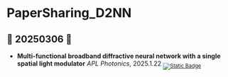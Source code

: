 # PaperSharing_D2NN

## :triangular_flag_on_post: 20250306 :triangular_flag_on_post:
<!--:triangular_flag_on_post:-->

- **Multi-functional broadband diffractive neural network with a single spatial light modulator**
  *APL Photonics*, 2025.1.22
  <sub>[![Static Badge](https://img.shields.io/badge/Paper-white?logoSize=auto)](https://pubs.aip.org/aip/app/article/10/1/016115/3331973/Multi-functional-broadband-diffractive-neural)</sub>
